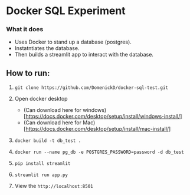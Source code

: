 # Docker SQL Experiment


### What it does

- Uses Docker to stand up a database (postgres).
- Instatntiates the database.
- Then builds a streamlit app to interact with the database. 

## How to run:

1. `git clone https://github.com/DomenickD/docker-sql-test.git`

2. Open docker desktop 
    - (Can download here for windows)[https://docs.docker.com/desktop/setup/install/windows-install/]
    - (Can download here for Mac)[https://docs.docker.com/desktop/setup/install/mac-install/]

2. `docker build -t db_test .`

3. `docker run --name pg_db -e POSTGRES_PASSWORD=password -d db_test`

4. `pip install streamlit`

5. `streamlit run app.py`

6. View the `http://localhost:8501`